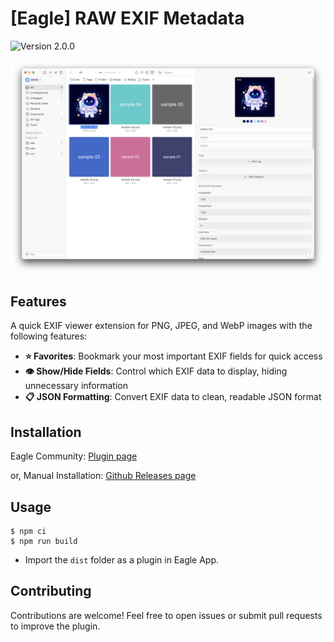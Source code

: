 # [Eagle] RAW EXIF Metadata

![Version 2.0.0](https://img.shields.io/badge/version-2.0.0-blue.svg)

![](docs/sample1.png)

## Features

A quick EXIF viewer extension for PNG, JPEG, and WebP images with the following features:

- **⭐ Favorites**: Bookmark your most important EXIF fields for quick access
- **👁️ Show/Hide Fields**: Control which EXIF data to display, hiding unnecessary information
- **📋 JSON Formatting**: Convert EXIF data to clean, readable JSON format

## Installation

Eagle Community: [Plugin page](https://community-en.eagle.cool/plugin/1152a2b2-499f-4d4e-afd2-2554fe44808a)

or, Manual Installation: [Github Releases page](https://github.com/tuki0918/eagle-raw-exif-inspector/releases)

## Usage

```
$ npm ci
$ npm run build
```

- Import the `dist` folder as a plugin in Eagle App.

## Contributing

Contributions are welcome! Feel free to open issues or submit pull requests to improve the plugin.
